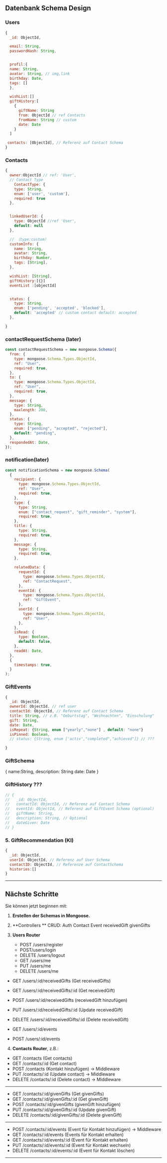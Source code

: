 ## Datenbank Schema Design

### Users

```javascript
{
  _id: ObjectId,

  email: String,
  passwordHash: String,


  profil:{
  name: String,
  avatar: String, // img,link
  birthday: Date,
  tags: []
  },

  wishList:[]
  giftHistory:[
    {
      giftName: String
      from: ObjectId // ref Contacts
      fromName: String // custom
      date: Date
    }
  ]

 contacts: [ObjectId], // Referenz auf Contact Schema
}
```

### Contacts

```javascript
{
  owner:ObjectId // ref: 'User',
  // Contact Type
    ContactType: {
    type: String,
    enum: ['user', 'custom'],
    required: true
  },


  linkedUserId: {
    type: ObjectId //ref 'User',
    default: null
  },

  // （type:custom）
  customInfo: {
    name: String,
    avatar: String,
    birthday: Number,
    tags: [String],
  },

  wishList: [String],
  giftHistory:[{}]
  eventList :[objectId]


  status: {
    type: String,
    enum: ['pending', 'accepted', 'blocked'],
    default: 'accepted' // custom contact default: accepted
  },

}
```

### contactRequestSchema (later)

```javascript
const contactRequestSchema = new mongoose.Schema({
  from: {
    type: mongoose.Schema.Types.ObjectId,
    ref: "User",
    required: true,
  },
  to: {
    type: mongoose.Schema.Types.ObjectId,
    ref: "User",
    required: true,
  },
  message: {
    type: String,
    maxlength: 200,
  },
  status: {
    type: String,
    enum: ["pending", "accepted", "rejected"],
    default: "pending",
  },
  respondedAt: Date,
});
```

### notification(later)

```javascript
const notificationSchema = new mongoose.Schema(
  {
    recipient: {
      type: mongoose.Schema.Types.ObjectId,
      ref: "User",
      required: true,
    },
    type: {
      type: String,
      enum: ["contact_request", "gift_reminder", "system"],
      required: true,
    },
    title: {
      type: String,
      required: true,
    },
    message: {
      type: String,
      required: true,
    },

    relatedData: {
      requestId: {
        type: mongoose.Schema.Types.ObjectId,
        ref: "ContactRequest",
      },
      eventId: {
        type: mongoose.Schema.Types.ObjectId,
        ref: "GiftEvent",
      },
      userId: {
        type: mongoose.Schema.Types.ObjectId,
        ref: "User",
      },
    },
    isRead: {
      type: Boolean,
      default: false,
    },
    readAt: Date,
  },
  {
    timestamps: true,
  }
);
```

### GiftEvents

```javascript
{
  _id: ObjectId,
  ownerId: ObjectId, // ref user
  contactId: ObjectId, // Referenz auf Contact Schema
  title: String, // z.B. "Geburtstag", "Weihnachten", "Einschulung"
  gift: String,
  date: Date,
  isRepeat: {String, enum ["yearly","none"] , default: "none"}
  isPinned: Boolean,
  // status: {String, enum ['activ',"completed","achieved"]} // ???

}
```

### GiftSchema

{ name:String, description: String date: Date }

### GiftHistory ???

```javascript
// {
//   _id: ObjectId,
//   contactId: ObjectId, // Referenz auf Contact Schema
//   eventId: ObjectId, // Referenz auf GiftEvent Schema (optional)
//   giftName: String,
//   description: String, // Optional
//   dateGiven: Date
// }
```

### 5. GiftRecommendation (KI)

```javascript
{
  _id: ObjectId,
  userId: ObjectId, // Referenz auf User Schema
  contactID: ObjectId, // Referenze auf ContactSchema
  histories:[]
}
```

---
## Nächste Schritte

Sie können jetzt beginnen mit:

1. **Erstellen der Schemas in Mongoose.**
2. **Controllers ** 
   CRUD:
   Auth
   Contact
   Event
   receivedGift
   givenGifts

   
4. **Users Router**

   - POST /users/register
   - POST/users/login
   - DELETE /users/logout
   - GET /users/me
   - PUT /users/me
   - DELETE /users/me

- GET /users/:id/receivedGifts (Get receivedGifts)
- GET /users/:id/receivedGifts/:id (Get receivedGift)
- POST /users/:id/receivedGifts (receivedGift hinzufügen)
- PUT /users/:id/receivedGifts/:id (Update receivedGift)
- DELETE /users/:id/receivedGifts/:id (Delete receivedGift)

-  GET /users/:id/events
-  POST /users/:id/events


4. **Contacts Router**, z.B.:

- GET /contacts (Get contacts)
- GET /contacts/:id (Get contact)
- POST /contacts (Kontakt hinzufügen) -> Middleware
- PUT /contacts/:id (Update contact) -> Middleware
- DELETE /contacts/:id (Delete contact) -> Middleware
  
---
- GET /contacts/:id/givenGifts (Get givenGifts)
- GET /contacts/:id/givenGifts/:id (Get givenGift)
- POST /contacts/:id/givenGifts (givenGift hinzufügen)
- PUT /contacts/:id/givenGifts/:id (Update givenGift)
- DELETE /contacts/:id/givenGifts/:id (Delete givenGift)
---

- POST /contacts/:id/events (Event für Kontakt hinzufügen) -> Middleware
- GET /contacts/:id/events (Events für Kontakt erhalten)
- GET /contacts/:id/events/:id (Event für Kontakt erhalten)
- PUT /contacts/:id/events/:id (Event für Kontakt wechseln)
- DELETE /contacts/:id/events/:id (Event für Kontakt löschen)

---

